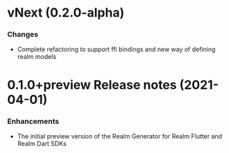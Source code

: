 vNext (0.2.0-alpha)
=============================================================
### Changes
* Complete refactoring to support ffi bindings and new way of defining realm models

0.1.0+preview Release notes (2021-04-01)
=============================================================
### Enhancements
* The initial preview version of the Realm Generator for Realm Flutter and Realm Dart SDKs